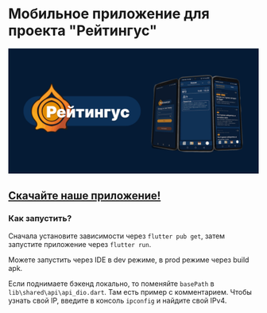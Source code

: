 # Мобильное приложение для проекта "Рейтингус"


![mobile thumb.png](https://github.com/ratingus/ratingus_mobile/blob/main/mobile_thumb.png)

## [Скачайте наше приложение!](https://github.com/ratingus/ratingus_mobile/releases/latest)

### Как запустить?
Сначала установите зависимости через `flutter pub get`, затем запустите приложение через `flutter run`.

Можете запустить через IDE в dev режиме, в prod режиме через build apk. 

Если поднимаете бэкенд локально, то поменяйте `basePath` в `lib\shared\api\api_dio.dart`. 
Там есть пример с комментарием. 
Чтобы узнать свой IP, введите в консоль `ipconfig` и найдите свой IPv4.